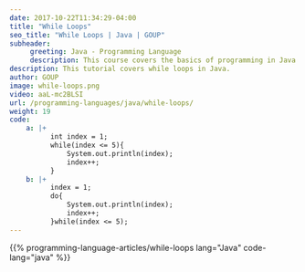 ```yaml
---
date: 2017-10-22T11:34:29-04:00
title: "While Loops"
seo_title: "While Loops | Java | GOUP"
subheader:
     greeting: Java - Programming Language
     description: This course covers the basics of programming in Java. Work your way through the videos/articles and I'll teach you everything you need to know to start your programming journey!
description: This tutorial covers while loops in Java.
author: GOUP
image: while-loops.png
video: aaL-mc2BLSI
url: /programming-languages/java/while-loops/
weight: 19
code:
    a: |+
          int index = 1;
          while(index <= 5){
              System.out.println(index);
              index++;
          }
    b: |+
          index = 1;
          do{
              System.out.println(index);
              index++;
          }while(index <= 5);
---
```


{{% programming-language-articles/while-loops lang="Java" code-lang="java" %}}
